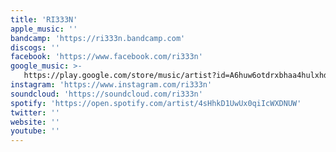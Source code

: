 ```yaml
---
title: 'RI333N'
apple_music: ''
bandcamp: 'https://ri333n.bandcamp.com'
discogs: ''
facebook: 'https://www.facebook.com/ri333n'
google_music: >-
   https://play.google.com/store/music/artist?id=A6huw6otdrxbhaa4hulxhddnkgi
instagram: 'https://www.instagram.com/ri333n'
soundcloud: 'https://soundcloud.com/ri333n'
spotify: 'https://open.spotify.com/artist/4sHhkD1UwUx0qiIcWXDNUW'
twitter: ''
website: ''
youtube: ''
---
```

